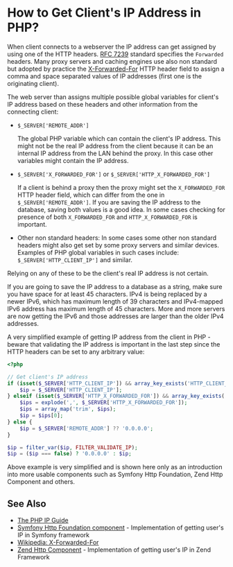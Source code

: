 # How to Get Client's IP Address in PHP?

When client connects to a webserver the IP address can get assigned by using one
of the HTTP headers. [RFC 7239](https://tools.ietf.org/html/rfc7239) standard
specifies the `Forwarded` headers. Many proxy servers and caching engines use
also non standard but adopted by practice the [X-Forwarded-For](https://en.wikipedia.org/wiki/X-Forwarded-For)
HTTP header field to assign a comma and space separated values of IP addresses
(first one is the originating client).

The web server than assigns multiple possible global variables for client's IP
address based on these headers and other information from the connecting client:

* `$_SERVER['REMOTE_ADDR']`

  The global PHP variable which can contain the client's IP address. This might
  not be the real IP address from the client because it can be an internal IP
  address from the LAN behind the proxy. In this case other variables might
  contain the IP address.

* `$_SERVER['X_FORWARDED_FOR']` or `$_SERVER['HTTP_X_FORWARDED_FOR']`

  If a client is behind a proxy then the proxy might set the `X_FORWARDED_FOR`
  HTTP header field, which can differ from the one in `$_SERVER['REMOTE_ADDR']`.
  If you are saving the IP address to the database, saving both values is a good
  idea. In some cases checking for presence of both `X_FORWARDED_FOR` and
  `HTTP_X_FORWARDED_FOR` is important.

* Other non standard headers: In some cases some other non standard headers might
  also get set by some proxy servers and similar devices. Examples of PHP global
  variables in such cases include: `$_SERVER['HTTP_CLIENT_IP']` and similar.

Relying on any of these to be the client's real IP address is not certain.

If you are going to save the IP address to a database as a string, make sure you
have space for at least 45 characters. IPv4 is being replaced by a newer IPv6,
which has maximum length of 39 characters and IPv4-mapped IPv6 address has maximum
length of 45 characters. More and more servers are now getting the IPv6 and those
addresses are larger than the older IPv4 addresses.

A very simplified example of getting IP address from the client in PHP - beware
that validating the IP address is important in the last step since the HTTP headers
can be set to any arbitrary value:

```php
<?php

// Get client's IP address
if (isset($_SERVER['HTTP_CLIENT_IP']) && array_key_exists('HTTP_CLIENT_IP', $_SERVER)) {
    $ip = $_SERVER['HTTP_CLIENT_IP'];
} elseif (isset($_SERVER['HTTP_X_FORWARDED_FOR']) && array_key_exists('HTTP_X_FORWARDED_FOR', $_SERVER)) {
    $ips = explode(',', $_SERVER['HTTP_X_FORWARDED_FOR']);
    $ips = array_map('trim', $ips);
    $ip = $ips[0];
} else {
    $ip = $_SERVER['REMOTE_ADDR'] ?? '0.0.0.0';
}

$ip = filter_var($ip, FILTER_VALIDATE_IP);
$ip = ($ip === false) ? '0.0.0.0' : $ip;
```

Above example is very simplified and is shown here only as an introduction into
more usable components such as Symfony Http Foundation, Zend Http Component and
others.

## See Also

* [The PHP IP Guide](https://gist.github.com/Golpha/1a79868b6598f2c6a531)
* [Symfony Http Foundation component](http://api.symfony.com/3.1/Symfony/Component/HttpFoundation/Request.html#method_getClientIp) - Implementation
  of getting user's IP in Symfony framework
* [Wikipedia: X-Forwarded-For](https://en.wikipedia.org/wiki/X-Forwarded-For)
* [Zend Http Component](https://framework.zend.com/apidoc/2.4/classes/Zend.Http.PhpEnvironment.RemoteAddress.html) - Implementation
  of getting user's IP in Zend Framework
